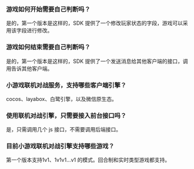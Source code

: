 ### 游戏如何开始需要自己判断吗？  
是的，第一个版本是这样的，SDK 提供了一个修改玩家状态的字段，游戏可以采用该字段进行修改。

### 游戏如何结束需要自己判断吗？  
是的，第一个版本是这样的，SDK 提供了一个发送消息给其他客户端的接口，调用告诉其他客户端。

### 小游戏联机对战服务，支持哪些客户端引擎？
cocos、layabox、白鹭引擎，以及微信原生态。

### 使用联机对战引擎，只需要接入前台接口吗？
是，只需调用几个 js 接口，不需要调用后端接口。

### 目前小游戏联机对战引擎支持哪些游戏？
第一个版本支持1v1、1v1v1...v1 的模式。回合制和实时类型游戏都支持。
